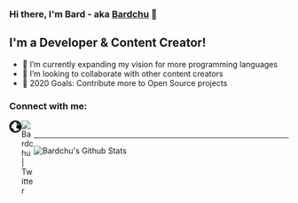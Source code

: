 ### Hi there, I'm Bard - aka [Bardchu][website] 👋

## I'm a Developer & Content Creator!
- 🌱 I’m currently expanding my vision for more programming languages
- 👯 I’m looking to collaborate with other content creators
- 🥅 2020 Goals: Contribute more to Open Source projects

### Connect with me:

[<img align="left" alt="Bardchu.com" width="22px" src="https://raw.githubusercontent.com/iconic/open-iconic/master/svg/globe.svg" />][website]
[<img align="left" alt="Bardchu | Twitter" width="22px" src="https://cdn.jsdelivr.net/npm/simple-icons@v3/icons/twitter.svg" />][twitter]

<br />

---

<img align="left" alt="Bardchu's Github Stats" src="https://github-readme-stats.vercel.app/api?username=Bardchu&show_icons=true&hide_border=true" />

[website]: https://Bardchu.com
[twitter]: https://twitter.com/Bardchu